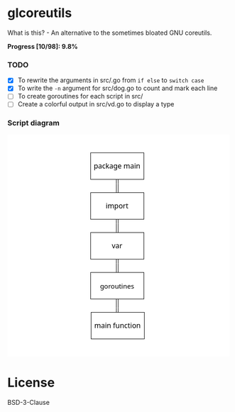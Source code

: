 # glcoreutils

What is this? - An alternative to the sometimes bloated GNU coreutils.

**Progress [10/98]: 9.8%**

### TODO

- [x] To rewrite the arguments in src/.go from `if else` to `switch case`
- [x] To write the `-n` argument for src/dog.go to count and mark each line
- [ ] To create goroutines for each script in src/ 
- [ ] Create a colorful output in src/vd.go to display a type 

### Script diagram

![Alt text](https://github.com/rendick/glcoreutils/blob/main/.github/diagram_project.png?raw=true)

# License 

BSD-3-Clause
